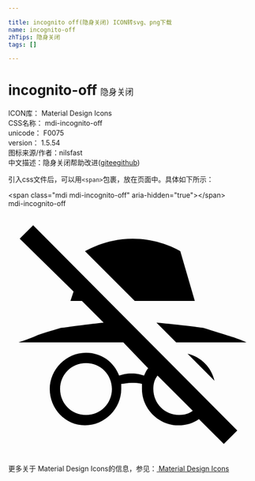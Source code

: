 ```yaml
---

title: incognito off(隐身关闭) ICON转svg、png下载
name: incognito-off
zhTips: 隐身关闭
tags: []

---
```


# incognito-off  <small style="font-size: 60%;font-weight: 100">隐身关闭</small>


<div class="detail-page">
<p>
<span>
ICON库：
<span class="badge-secondary badge">Material Design Icons</span> 
</span>
<br/>
<span>
CSS名称：
<span class="badge-secondary badge">mdi-incognito-off</span> 
</span>
<br/>
<span>
unicode：
<span class="badge-secondary badge">F0075</span> 
<copy-btn content='F0075' btn-title=""></copy-btn>
<copy-btn :content='String.fromCodePoint(parseInt("F0075", 16))' btn-title="复制U"></copy-btn>
</span>
<br/>
<span>
version：
<span class="badge-secondary badge">1.5.54</span> 
</span>
<br/>
<span>图标来源/作者：<span class="badge-light badge">nilsfast</span></span> 
<br/>
<span class="zh-detail">中文描述：<span class="badge-primary badge">隐身关闭</span><span class="help-link"><span>帮助改进</span>(<a href="https://gitee.com/liuwave/icon-helper/edit/master/json/material/incognito-off.json" target="_blank" rel="noopener noreferrer">gitee</a><a href="https://github.com/liuwave/icon-helper/edit/master/json/material/incognito-off.json" target="_blank" rel="noopener noreferrer">github</a></span>)</span><br/>
</p>
</div>
<div class="alert alert-dark">
  <i class="mdi mdi-incognito-off mdi-48px"></i>
  <i class="mdi mdi-incognito-off mdi-36px"></i>
  <i class="mdi mdi-incognito-off mdi-24px"></i>
  <i class="mdi mdi-incognito-off mdi-18px"></i>
</div>
<div>
  <p>引入css文件后，可以用<code>&lt;span&gt;</code>包裹，放在页面中。具体如下所示：    
  </p>
  <div class="alert alert-primary" style="font-size: 14px">
    &lt;span class="mdi mdi-incognito-off" aria-hidden="true"&gt;&lt;/span&gt;
    <copy-btn content='<span class="mdi mdi-incognito-off" aria-hidden="true"></span>'></copy-btn>
  </div>
  <div class="alert alert-secondary">
    <i class="mdi mdi-incognito-off"
    style="font-size: 24px"
    aria-hidden="true"></i> mdi-incognito-off
    <copy-btn content="mdi-incognito-off" btn-title="复制图标名称"></copy-btn>
  </div>
</div>
<div id="svg" class="svg-wrap">
<svg xmlns="http://www.w3.org/2000/svg" viewBox="0 0 24 24"><path d="M14.3 11.1C16.6 11.3 18.8 11.6 18.8 11.6C19.8 11.9 20.7 12.2 21.4 12.4C22.4 12.7 23 13 23 13H16.2L14.3 11.1M19.9 16.7C19.6 15.4 18.6 14.4 17.3 14.1L19.9 16.7M22.1 21.5L20.8 22.8L18.4 20.4C17.8 20.8 17.2 21 16.4 21C14.5 21 12.9 19.4 12.9 17.5V17C12.6 16.9 12.2 16.9 11.9 16.9C11.5 16.9 11.2 17 10.9 17V17.5C10.9 19.4 9.3 21 7.4 21S4 19.4 4 17.5 5.6 14 7.5 14C9 14 10.2 14.9 10.7 16.2C11 16.1 11.4 16 11.9 16S12.8 16.1 13.1 16.2C13.2 16 13.3 15.7 13.5 15.5L11.1 13H1C1 13 1.6 12.8 2.6 12.4C3.3 12.1 4.1 11.9 5.1 11.6C5.3 11.6 7.2 11.3 9.2 11.1L7.1 9H6L6.3 8.1L1.1 3L2.4 1.7L22.1 21.5M10 17.5C10 16.1 8.9 15 7.5 15S5 16.1 5 17.5 6.1 20 7.5 20 10 18.9 10 17.5M17.8 19.6L14.4 16.2C14.1 16.6 14 17 14 17.5C14 18.9 15.1 20 16.5 20C17 20 17.4 19.9 17.8 19.6M18 9L16.6 4.2C16.6 4.2 14.7 3 12 3C9.3 3 7.5 4.2 7.4 4.2L12.2 9H18Z" /></svg>
</div>
<detail full-name='mdi-incognito-off'></detail>
    
<div><p>更多关于 Material Design Icons的信息，参见：<a target="_blank" href="https://iconhelper.cn/material.html"> Material Design Icons</a>
</p></div>
